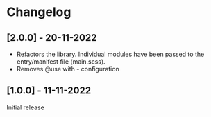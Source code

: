 # Changelog

## [2.0.0] - 20-11-2022

- Refactors the library. Individual modules have been passed to the entry/manifest file (main.scss).
- Removes @use with - configuration

## [1.0.0] - 11-11-2022

Initial release
